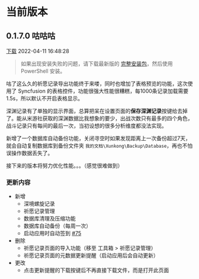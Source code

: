 # 当前版本

## 0.1.7.0 咕咕咕 <Badge text="预览版" type="warning" vertical="middle" />

[下载](https://file.xunkong.cc/download/desktop/package/Xunkong.Desktop.Package_0.1.7.0_x64.msixbundle)
2022-04-11 16:48:28

> 如果出现安装失败的问题，请下载最新版的 [完整安装包](../download.md)，然后使用 PowerShell 安装。

咕了这么久的祈愿记录导出功能终于来喽，同时也增加了表格预览的功能，这次使用了 Syncfusion 的表格控件，功能很强大性能很糟糕，每1000条记录加载需要1.5s，所以默认不开启表格显示。

深渊记录有了单独的显示界面，总算把呆在设置页面的**保存深渊记录**按键给去掉了。能从米游社获取的深渊数据比我想象的要少，出战次数只有最多的四个角色，战斗记录只有每间的最后一次，当初设想的很多分析维度都没法实现。

新增了一个数据库自动备份功能，关闭寻空时如果发现距离上一次备份超过7天，就会自动复制数据库到备份文件夹 `我的文档\Xunkong\Backup\Database`，再也不怕误操作数据丢失了。

接下来的版本将努力优化性能。。。（感觉很难做到）

### 更新内容

- 新增
  - 深境螺旋记录
  - 祈愿记录管理
  - 数据库清理及压缩功能
  - 数据库自动备份（每周一次）
  - 启动应用时自动签到 [#75](https://github.com/Scighost/Xunkong/issues/75)
- 删除
  - 祈愿记录页面的导入功能（移至 工具箱 > 祈愿记录管理）
  - 祈愿记录页面的元数据更新提醒（启动应用后会自动更新）
- 更改
  - 点击更新提醒的下载按键后不再直接下载文件，而是打开此页面
